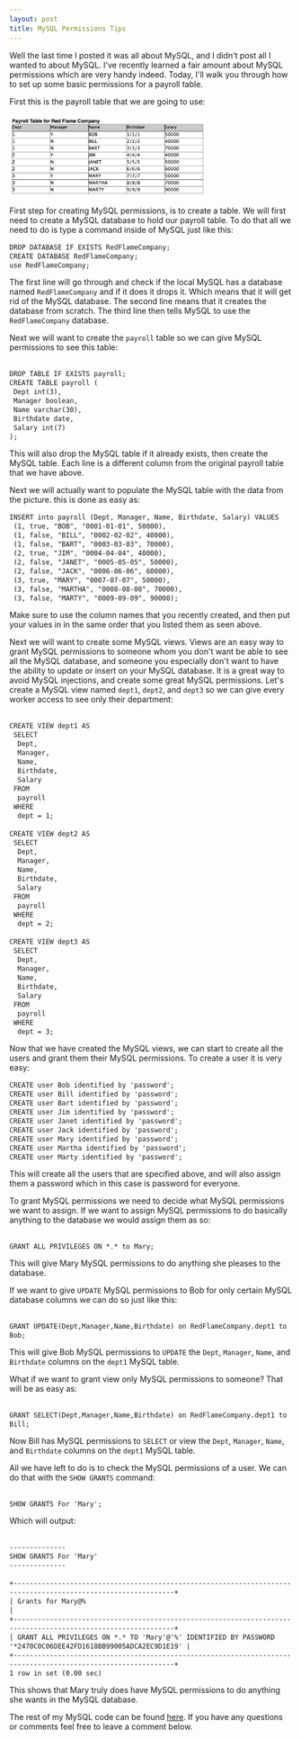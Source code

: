 ```yaml
---
layout: post
title: MySQL Permissions Tips
---
```


Well the last time I posted it was all about MySQL, and I didn't post all I wanted to about MySQL. I've recently learned a fair amount about MySQL permissions which are very handy indeed. Today, I'll walk you through how to set up some basic permissions for a payroll table. 

First this is the payroll table that we are going to use:

<img src='/assets/mysql-permissions/payroll.png' width='350px' />

First step for creating MySQL permissions, is to create a table. We will first need to create a MySQL database to hold our payroll table. To do that all we need to do is type a command inside of MySQL just like this:

```
DROP DATABASE IF EXISTS RedFlameCompany;
CREATE DATABASE RedFlameCompany;
use RedFlameCompany;

```

The first line will go through and check if the local MySQL has a database named `RedFlameCompany` and if it does it drops it. Which means that it will get rid of the MySQL database. The second line means that it creates the database from scratch. The third line then tells MySQL to use the `RedFlameCompany` database.

Next we will want to create the `payroll` table so we can give MySQL permissions to see this table:

```

DROP TABLE IF EXISTS payroll;
CREATE TABLE payroll (
 Dept int(3),
 Manager boolean,
 Name varchar(30),
 Birthdate date,
 Salary int(7)
);

```

This will also drop the MySQL table if it already exists, then create the MySQL table. Each line is a different column from the original payroll table that we have above.

Next we will actually want to populate the MySQL table with the data from the picture. this is done as easy as:

```
INSERT into payroll (Dept, Manager, Name, Birthdate, Salary) VALUES
 (1, true, "BOB", "0001-01-01", 50000),
 (1, false, "BILL", "0002-02-02", 40000),
 (1, false, "BART", "0003-03-03", 70000),
 (2, true, "JIM", "0004-04-04", 40000),
 (2, false, "JANET", "0005-05-05", 50000),
 (2, false, "JACK", "0006-06-06", 60000),
 (3, true, "MARY", "0007-07-07", 50000),
 (3, false, "MARTHA", "0008-08-08", 70000),
 (3, false, "MARTY", "0009-09-09", 90000);

```
Make sure to use the column names that you recently created, and then put your values in in the same order that you listed them as seen above.

Next we will want to create some MySQL views. Views are an easy way to grant MySQL permissions to someone whom you don't want be able to see all the MySQL database, and someone you especially don't want to have the ability to update or insert on your MySQL database. It is a great way to avoid MySQL injections, and create some great MySQL permissions. Let's create a MySQL view named `dept1`, `dept2`, and `dept3` so we can give every worker access to see only their department:

```

CREATE VIEW dept1 AS 
 SELECT 
  Dept,
  Manager,
  Name,
  Birthdate,
  Salary
 FROM
  payroll
 WHERE
  dept = 1;

CREATE VIEW dept2 AS 
 SELECT 
  Dept,
  Manager,
  Name,
  Birthdate,
  Salary
 FROM
  payroll
 WHERE
  dept = 2;

CREATE VIEW dept3 AS 
 SELECT 
  Dept,
  Manager,
  Name,
  Birthdate,
  Salary
 FROM
  payroll
 WHERE
  dept = 3;

``` 

Now that we have created the MySQL views, we can start to create all the users and grant them their MySQL permissions. To create a user it is very easy:

```
CREATE user Bob identified by 'password';
CREATE user Bill identified by 'password';
CREATE user Bart identified by 'password';
CREATE user Jim identified by 'password';
CREATE user Janet identified by 'password';
CREATE user Jack identified by 'password';
CREATE user Mary identified by 'password';
CREATE user Martha identified by 'password';
CREATE user Marty identified by 'password';

```

This will create all the users that are specified above, and will also assign them a password which in this case is password for everyone. 

To grant MySQL permissions we need to decide what MySQL permissions we want to assign. If we want to assign MySQL permissions to do basically anything to the database we would assign them as so:

```

GRANT ALL PRIVILEGES ON *.* to Mary;

```

This will give Mary MySQL permissions to do anything she pleases to the database.

If we want to give `UPDATE` MySQL permissions to Bob for only certain MySQL database columns we can do so just like this:

```

GRANT UPDATE(Dept,Manager,Name,Birthdate) on RedFlameCompany.dept1 to Bob;

```

This will give Bob MySQL permissions to `UPDATE` the `Dept`, `Manager`, `Name`, and `Birthdate` columns on the `dept1` MySQL table. 

What if we want to grant view only MySQL permissions to someone? That will be as easy as:

```

GRANT SELECT(Dept,Manager,Name,Birthdate) on RedFlameCompany.dept1 to Bill;

```

Now Bill has MySQL permissions to `SELECT` or view the `Dept`, `Manager`, `Name`, and `Birthdate` columns on the `dept1` MySQL table. 

All we have left to do is to check the MySQL permissions of a user. We can do that with the `SHOW GRANTS` command: 

```

SHOW GRANTS For 'Mary';

```

Which will output:

```

--------------
SHOW GRANTS For 'Mary'
--------------

+--------------------------------------------------------------------------------------------------------------+
| Grants for Mary@%                                                                                            |
+--------------------------------------------------------------------------------------------------------------+
| GRANT ALL PRIVILEGES ON *.* TO 'Mary'@'%' IDENTIFIED BY PASSWORD '*2470C0C06DEE42FD1618BB99005ADCA2EC9D1E19' |
+--------------------------------------------------------------------------------------------------------------+
1 row in set (0.00 sec)

```

This shows that Mary truly does have MySQL permissions to do anything she wants in the MySQL database. 

The rest of my MySQL code can be found [here](https://github.com/ZachCustomBit/School/tree/master/cs-4307). If you have any questions or comments feel free to leave a comment below.